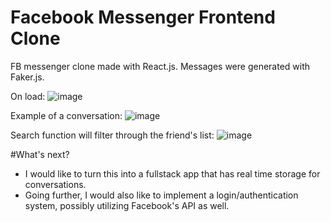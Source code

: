 # Facebook Messenger Frontend Clone
FB messenger clone made with React.js. Messages were generated with Faker.js.

On load:
![image](https://user-images.githubusercontent.com/47995084/131060836-ff9a925c-fcbc-467d-9d46-813901c16e24.png)

Example of a conversation:
![image](https://user-images.githubusercontent.com/47995084/131060872-5b192875-0442-4fa5-9661-a4bf1a41fd9b.png)

Search function will filter through the friend's list:
![image](https://user-images.githubusercontent.com/47995084/131061278-4a7d6319-59da-426d-ad8f-aaef5b940037.png)

#What's next?
* I would like to turn this into a fullstack app that has real time storage for conversations.
* Going further, I would also like to implement a login/authentication system, possibly utilizing Facebook's API as well.
